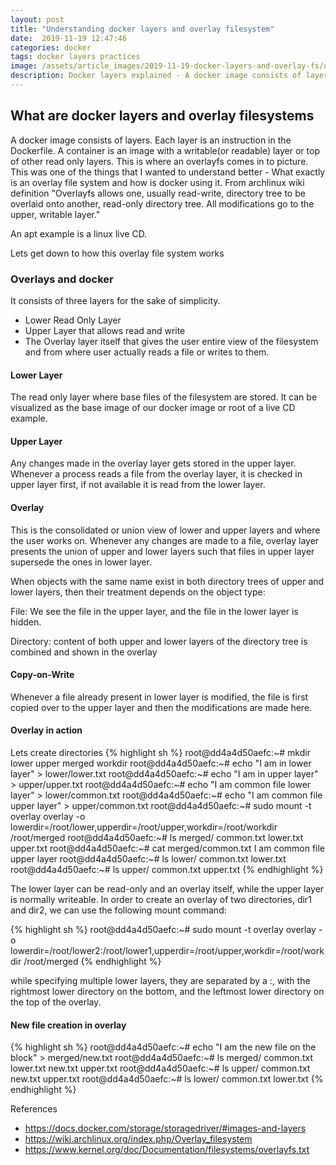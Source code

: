 ```yaml
---
layout: post
title: "Understanding docker layers and overlay filesystem"
date:  2019-11-19 12:47:46
categories: docker
tags: docker layers practices
image: /assets/article_images/2019-11-19-docker-layers-and-overlay-fs/docker1.jpg
description: Docker layers explained - A docker image consists of layers. Each layer is an instruction in the Dockerfile. A container is an image with a writable(or readable) layer or top of other read only layers. This is where an overlayfs comes in to picture.
---
```


## What are docker layers and overlay filesystems
A docker image consists of layers. Each layer is an instruction in the Dockerfile. A container is an image with a writable(or readable) layer or top of other read only layers. This is where an overlayfs comes in to picture.
This was one of the things that I wanted to understand better - What exactly is an overlay file system and how is docker using it.
From archlinux wiki definition
"Overlayfs allows one, usually read-write, directory tree to be overlaid onto another, read-only directory tree. All modifications go to the upper, writable layer."

An apt example is a linux live CD. 

Lets get down to how this overlay file system works

### Overlays and docker

It consists of three layers for the sake of simplicity.

- Lower Read Only Layer
- Upper Layer that allows read and write
- The Overlay layer itself that gives the user entire view of the filesystem and from where user actually reads a file or writes to them. 

#### Lower Layer
The read only layer where base files of the filesystem are stored. It can be visualized as the base image of our docker image or root of a live CD example.

#### Upper Layer
Any changes made in the overlay layer gets stored in the upper layer. Whenever a process reads a file from the overlay layer, it is checked in upper layer first, if not available it is read from the lower layer.

#### Overlay
This is the consolidated or union view of lower and upper layers and where the user works on. Whenever any changes are made to a file, overlay layer presents the union of upper and lower layers such that files in upper layer supersede the ones in lower layer.

When objects with the same name exist in both directory trees of upper and lower layers, then their treatment depends on the object type:

File: We see the file in the upper layer, and the file in the lower layer is hidden.

Directory: content of both upper and lower layers of the directory tree is combined and shown in the overlay


#### Copy-on-Write
Whenever a file already present in lower layer is modified, the file is first copied over to the upper layer and then the modifications are made here.

#### Overlay in action

Lets create directories 
{% highlight sh %}
root@dd4a4d50aefc:~# mkdir lower upper merged workdir
root@dd4a4d50aefc:~# echo "I am in lower layer" > lower/lower.txt
root@dd4a4d50aefc:~# echo "I am in upper layer" > upper/upper.txt
root@dd4a4d50aefc:~# echo "I am common file lower layer" > lower/common.txt
root@dd4a4d50aefc:~# echo "I am common file upper layer" > upper/common.txt
root@dd4a4d50aefc:~# sudo mount -t overlay overlay -o lowerdir=/root/lower,upperdir=/root/upper,workdir=/root/workdir /root/merged
root@dd4a4d50aefc:~# ls merged/
common.txt  lower.txt  upper.txt
root@dd4a4d50aefc:~# cat merged/common.txt 
I am common file upper layer
root@dd4a4d50aefc:~# ls lower/
common.txt  lower.txt
root@dd4a4d50aefc:~# ls upper/
common.txt  upper.txt
{% endhighlight %}

The lower layer can be read-only and an overlay itself, while the upper layer is normally writeable. In order to create an overlay of two directories, dir1 and dir2, we can use the following mount command:

{% highlight sh %}
root@dd4a4d50aefc:~# sudo mount -t overlay overlay -o lowerdir=/root/lower2:/root/lower1,upperdir=/root/upper,workdir=/root/workdir /root/merged
{% endhighlight %}

while specifying multiple lower layers, they are separated by a :, with the rightmost lower directory on the bottom, and the leftmost lower directory on the top of the overlay.

#### New file creation in overlay

{% highlight sh %}
root@dd4a4d50aefc:~# echo "I am the new file on the block" > merged/new.txt
root@dd4a4d50aefc:~# ls merged/
common.txt  lower.txt  new.txt  upper.txt
root@dd4a4d50aefc:~# ls upper/
common.txt  new.txt  upper.txt
root@dd4a4d50aefc:~# ls lower/
common.txt  lower.txt
{% endhighlight %}

References 
- https://docs.docker.com/storage/storagedriver/#images-and-layers
- https://wiki.archlinux.org/index.php/Overlay_filesystem
- https://www.kernel.org/doc/Documentation/filesystems/overlayfs.txt 

